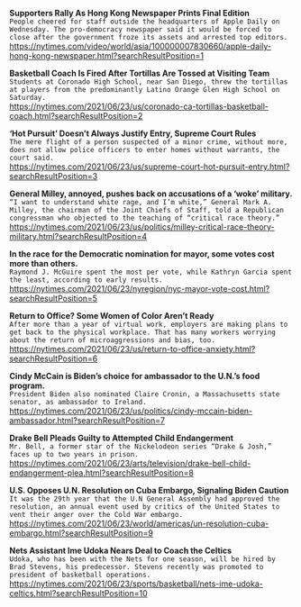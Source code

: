 **Supporters Rally As Hong Kong Newspaper Prints Final Edition**\
`People cheered for staff outside the headquarters of Apple Daily on Wednesday. The pro-democracy newspaper said it would be forced to close after the government froze its assets and arrested top editors.`\
https://nytimes.com/video/world/asia/100000007830660/apple-daily-hong-kong-newspaper.html?searchResultPosition=1

**Basketball Coach Is Fired After Tortillas Are Tossed at Visiting Team**\
`Students at Coronado High School, near San Diego, threw the tortillas at players from the predominantly Latino Orange Glen High School on Saturday.`\
https://nytimes.com/2021/06/23/us/coronado-ca-tortillas-basketball-coach.html?searchResultPosition=2

**‘Hot Pursuit’ Doesn’t Always Justify Entry, Supreme Court Rules**\
`The mere flight of a person suspected of a minor crime, without more, does not allow police officers to enter homes without warrants, the court said.`\
https://nytimes.com/2021/06/23/us/supreme-court-hot-pursuit-entry.html?searchResultPosition=3

**General Milley, annoyed, pushes back on accusations of a ‘woke’ military.**\
`“I want to understand white rage, and I’m white,” General Mark A. Milley, the chairman of the Joint Chiefs of Staff, told a Republican congressman who objected to the teaching of “critical race theory.”`\
https://nytimes.com/2021/06/23/us/politics/milley-critical-race-theory-military.html?searchResultPosition=4

**In the race for the Democratic nomination for mayor, some votes cost more than others.**\
`Raymond J. McGuire spent the most per vote, while Kathryn Garcia spent the least, according to early results.`\
https://nytimes.com/2021/06/23/nyregion/nyc-mayor-vote-cost.html?searchResultPosition=5

**Return to Office? Some Women of Color Aren’t Ready**\
`After more than a year of virtual work, employers are making plans to get back to the physical workplace. That has many workers worrying about the return of microaggressions and bias, too.`\
https://nytimes.com/2021/06/23/us/return-to-office-anxiety.html?searchResultPosition=6

**Cindy McCain is Biden’s choice for ambassador to the U.N.’s food program.**\
`President Biden also nominated Claire Cronin, a Massachusetts state senator, as ambassador to Ireland.`\
https://nytimes.com/2021/06/23/us/politics/cindy-mccain-biden-ambassador.html?searchResultPosition=7

**Drake Bell Pleads Guilty to Attempted Child Endangerment**\
`Mr. Bell, a former star of the Nickelodeon series “Drake & Josh,” faces up to two years in prison.`\
https://nytimes.com/2021/06/23/arts/television/drake-bell-child-endangerment-plea.html?searchResultPosition=8

**U.S. Opposes U.N. Resolution on Cuba Embargo, Signaling Biden Caution**\
`It was the 29th year that the U.N General Assembly had approved the resolution, an annual event used by critics of the United States to vent their anger over the Cold War embargo.`\
https://nytimes.com/2021/06/23/world/americas/un-resolution-cuba-embargo.html?searchResultPosition=9

**Nets Assistant Ime Udoka Nears Deal to Coach the Celtics**\
`Udoka, who has been with the Nets for one season, will be hired by Brad Stevens, his predecessor. Stevens recently was promoted to president of basketball operations.`\
https://nytimes.com/2021/06/23/sports/basketball/nets-ime-udoka-celtics.html?searchResultPosition=10

